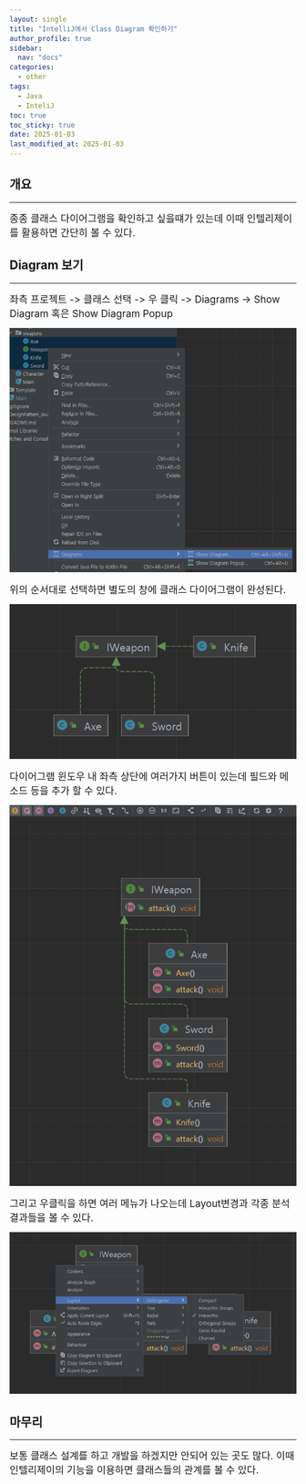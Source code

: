 ```yaml
---
layout: single
title: "IntelliJ에서 Class Diagram 확인하기"
author_profile: true
sidebar:
  nav: "docs"
categories:
  - other
tags:
  - Java
  - InteliJ
toc: true
toc_sticky: true
date: 2025-01-03
last_modified_at: 2025-01-03
---
```


## 개요

---

<span style="font-size:13pt">
종종 클래스 다이어그램을 확인하고 싶을떄가 있는데 이때 인텔리제이를 활용하면 간단히 볼 수 있다.
</span>

## Diagram 보기

---
<span style="font-size:13pt">
좌측 프로젝트 -> 클래스 선택 -> 우 클릭 -> Diagrams -> Show Diagram 혹은 Show Diagram Popup
</span>

![image](../../images/other/intellij/intellij-diagram01.PNG)

<span style="font-size:13pt">
위의 순서대로 선택하면 별도의 창에 클래스 다이어그램이 완성된다.
</span>

![image](../../images/other/intellij/intellij-diagram02.PNG)

<span style="font-size:13pt">
다이어그램 윈도우 내 좌측 상단에 여러가지 버튼이 있는데 필드와 메소드 등을 추가 할 수 있다.
</span>

![image](../../images/other/intellij/intellij-diagram03.PNG)

<span style="font-size:13pt">
그리고 우클릭을 하면 여러 메뉴가 나오는데 Layout변경과 각종 분석 결과들을 볼 수 있다.
</span>

![image](../../images/other/intellij/intellij-diagram04.PNG)

## 마무리

---
<span style="font-size:13pt">
보통 클래스 설계를 하고 개발을 하겠지만 안되어 있는 곳도 많다.  
이때 인텔리제이의 기능을 이용하면 클래스들의 관계를 볼 수 있다.
</span>